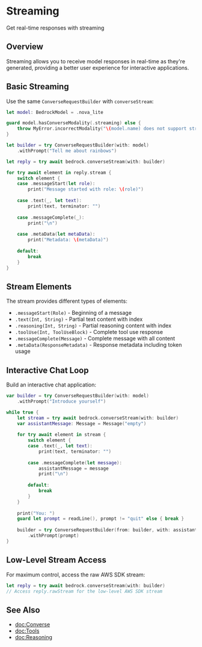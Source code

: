 # Streaming

Get real-time responses with streaming

## Overview

Streaming allows you to receive model responses in real-time as they're generated, providing a better user experience for interactive applications.

## Basic Streaming

Use the same `ConverseRequestBuilder` with `converseStream`:

```swift
let model: BedrockModel = .nova_lite

guard model.hasConverseModality(.streaming) else {
    throw MyError.incorrectModality("\(model.name) does not support streaming")
}

let builder = try ConverseRequestBuilder(with: model)
    .withPrompt("Tell me about rainbows")

let reply = try await bedrock.converseStream(with: builder)

for try await element in reply.stream {
    switch element {
    case .messageStart(let role):
        print("Message started with role: \(role)")
        
    case .text(_, let text):
        print(text, terminator: "")
        
    case .messageComplete(_):
        print("\n")
        
    case .metaData(let metaData):
        print("Metadata: \(metaData)")
        
    default:
        break
    }
}
```

## Stream Elements

The stream provides different types of elements:

- `.messageStart(Role)` - Beginning of a message
- `.text(Int, String)` - Partial text content with index
- `.reasoning(Int, String)` - Partial reasoning content with index  
- `.toolUse(Int, ToolUseBlock)` - Complete tool use response
- `.messageComplete(Message)` - Complete message with all content
- `.metaData(ResponseMetadata)` - Response metadata including token usage

## Interactive Chat Loop

Build an interactive chat application:

```swift
var builder = try ConverseRequestBuilder(with: model)
    .withPrompt("Introduce yourself")

while true {
    let stream = try await bedrock.converseStream(with: builder)
    var assistantMessage: Message = Message("empty")
    
    for try await element in stream {
        switch element {
        case .text(_, let text):
            print(text, terminator: "")
            
        case .messageComplete(let message):
            assistantMessage = message
            print("\n")
            
        default:
            break
        }
    }
    
    print("You: ")
    guard let prompt = readLine(), prompt != "quit" else { break }
    
    builder = try ConverseRequestBuilder(from: builder, with: assistantMessage)
        .withPrompt(prompt)
}
```

## Low-Level Stream Access

For maximum control, access the raw AWS SDK stream:

```swift
let reply = try await bedrock.converseStream(with: builder)
// Access reply.rawStream for the low-level AWS SDK stream
```

## See Also

- <doc:Converse>
- <doc:Tools>
- <doc:Reasoning>